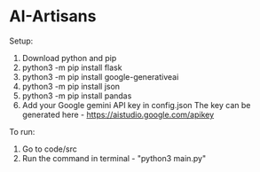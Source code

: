 # AI-Artisans

Setup:
1) Download python and pip
2) python3 -m pip install flask
3) python3 -m pip install google-generativeai
4) python3 -m pip install json
5) python3 -m pip install pandas
6) Add your Google gemini API key in config.json
The key can be generated here - https://aistudio.google.com/apikey

To run: 
1) Go to code/src
2) Run the command in terminal - "python3 main.py"
